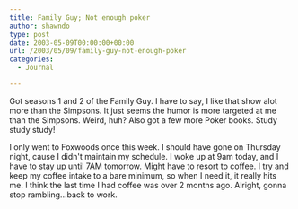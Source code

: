```yaml
---
title: Family Guy; Not enough poker
author: shawndo
type: post
date: 2003-05-09T00:00:00+00:00
url: /2003/05/09/family-guy-not-enough-poker
categories:
  - Journal

---
```

Got seasons 1 and 2 of the Family Guy. I have to say, I like that show alot more than the Simpsons. It just seems the humor is more targeted at me than the Simpsons. Weird, huh? Also got a few more Poker books. Study study study!  

I only went to Foxwoods once this week. I should have gone on Thursday night, cause I didn't maintain my schedule. I woke up at 9am today, and I have to stay up until 7AM tomorrow. Might have to resort to coffee. I try and keep my coffee intake to a bare minimum, so when I need it, it really hits me. I think the last time I had coffee was over 2 months ago. Alright, gonna stop rambling...back to work.
